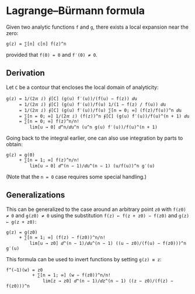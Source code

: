 Lagrange–Bürmann formula
========================

Given two analytic functions `f` and `g`, there exists a local expansion near
the zero:

    g(z) = ∑[n] c[n] f(z)^n

provided that `f(0) = 0` and `f′(0) ≠ 0`.

Derivation
----------

Let `C` be a contour that encloses the local domain of analyticity:

    g(z) = 1/(2ℼ ⅈ) ∮[C] (g(u) f′(u))/(f(u) − f(z)) ⅆu
         = 1/(2ℼ ⅈ) ∮[C] (g(u) f′(u))/f(u) 1/(1 − f(z) / f(u)) ⅆu
         = 1/(2ℼ ⅈ) ∮[C] (g(u) f′(u))/f(u) ∑[n = 0; ∞] (f(z)/f(u))^n ⅆu
         = ∑[n = 0; ∞] 1/(2ℼ ⅈ) (f(z))^n ∮[C] (g(u) f′(u))/f(u)^(n + 1) ⅆu
         = ∑[n = 0; ∞] f(z)^n/n!
             lim[u → 0] ⅆ^n/ⅆu^n (u^n g(u) f′(u))/f(u)^(n + 1)

Going back to the integral earlier, one can also use integration by parts to
obtain:

    g(z) = g(0)
         + ∑[n = 1; ∞] f(z)^n/n!
             lim[u → 0] ⅆ^(n − 1)/ⅆu^(n − 1) (u/f(u))^n g′(u)

(Note that the `n = 0` case requires some special handling.)

Generalizations
---------------

This can be generalized to the case around an arbitrary point `z0` with `f(z0)
≠ 0` and `g(z0) ≠ 0` using the substitution `f(z) ← f(z + z0) − f(z0)` and
`g(z) ← g(z + z0)`:

    g(z) = g(z0)
         + ∑[n = 1; ∞] (f(z) − f(z0))^n/n!
             lim[u → z0] ⅆ^(n − 1)/ⅆu^(n − 1) ((u − z0)/(f(u) − f(z0)))^n g′(u)

This formula can be used to invert functions by setting `g(z) ≡ z`:

    f^(−1)(w) = z0
              + ∑[n = 1; ∞] (w − f(z0))^n/n!
                  lim[z → z0] ⅆ^(n − 1)/ⅆz^(n − 1) ((z − z0)/(f(z) − f(z0)))^n
